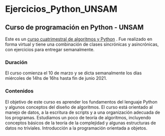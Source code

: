 # Ejercicios_Python_UNSAM
## Curso de programación en Python - UNSAM

Este es un [curso cuatrimestral de algoritmos y Python](https://github.com/python-unsam/Programacion_en_Python_UNSAM) . 
Fue realizado en forma virtual y tiene una combinación de clases sincrónicas y asincrónicas, con ejercicios para entregar semanalmente.

### Duración
El curso comienza el 10 de marzo y se dicta semanalmente los días miércoles de 14hs de 16hs hasta fin de junio 2021.

### Contenidos
El objetivo de este curso es aprender los fundamentos del lenguaje Python y algunos conceptos del diseño de algoritmos. El curso está orientado al manejo de datos, a la escritura de scripts y a una organización adecuada de los programas. Estudiamos un poco de teoría de algoritmos, incluyendo conceptos básicos de la teoría de la complejidad y algunas estructuras de datos no triviales. Introducción a la programación orientada a objetos. 

